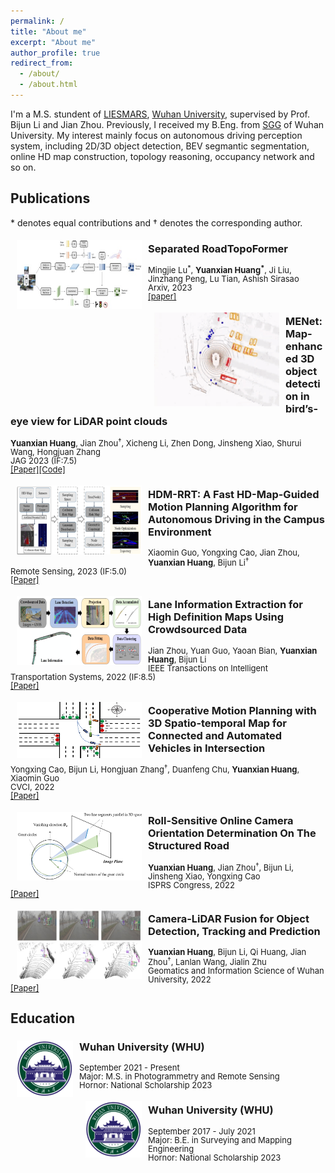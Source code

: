 ```yaml
---
permalink: /
title: "About me"
excerpt: "About me"
author_profile: true
redirect_from: 
  - /about/
  - /about.html
---
```


I'm a M.S. stundent of [LIESMARS](http://www.lmars.whu.edu.cn/en/), [Wuhan University](https://en.whu.edu.cn/), supervised by Prof. Bijun Li and Jian Zhou. Previously, I received my B.Eng. from [SGG](http://main.sgg.whu.edu.cn/) of Wuhan University. My interest mainly focus on autonomous driving perception system, including 2D/3D object detection, BEV segmantic segmentation, online HD map construction, topology reasoning, occupancy network and so on. 


## Publications

\* denotes equal contributions and &dagger; denotes the corresponding author.
<br>

<img style="float: left; margin:5px 10px" src="../images/pub_roadformer.png" width=200px height=110px>

### Separated RoadTopoFormer
<p style="line-height:1.0">
  <font size="2">
    Mingjie Lu<sup>*</sup>, <b>Yuanxian Huang<sup>*</sup></b>, Ji Liu, Jinzhang Peng, Lu Tian, Ashish Sirasao<br/>
    Arxiv, 2023<br/>
    <a href="https://arxiv.org/abs/2307.01557">[paper]</a><br/>
  </font>
</p>

<img style="float: left; margin:5px 10px" src="../images/pub_menet.gif" width=200px height=150px>

### MENet: Map-enhanced 3D object detection in bird’s-eye view for LiDAR point clouds
<p style="line-height:1.0">
  <font size="2">
    <b>Yuanxian Huang</b>, Jian Zhou<sup>&dagger;</sup>, Xicheng Li, Zhen Dong, Jinsheng Xiao, Shurui Wang, Hongjuan Zhang<br/>
    JAG 2023 (IF:7.5)<br/>
    <a href="https://www.sciencedirect.com/science/article/pii/S1569843223001590">[Paper]</a><a href="https://github.com/WHU-USI3DV/MENet">[Code]</a><br/>
  </font>
</p>


<img style="float: left; margin:5px 10px" src="../images/pub_hdmrrt.png" width=200px height=110px>

### HDM-RRT: A Fast HD-Map-Guided Motion Planning Algorithm for Autonomous Driving in the Campus Environment
<p style="line-height:1.0">
  <font size="2">
    Xiaomin Guo, Yongxing Cao, Jian Zhou, <b>Yuanxian Huang</b>, Bijun Li<sup>&dagger;</sup><br/>
    Remote Sensing, 2023 (IF:5.0)<br/>
    <a href="https://www.mdpi.com/2072-4292/15/2/487">[Paper]</a><br/>
  </font>
</p>


<img style="float: left; margin:5px 10px" src="../images/pub_its.png" width=200px height=110px>

### Lane Information Extraction for High Definition Maps Using Crowdsourced Data
<p style="line-height:1.0">
  <font size="2">
    Jian Zhou, Yuan Guo, Yaoan Bian, <b>Yuanxian Huang</b>, Bijun Li<br/>
    IEEE Transactions on Intelligent Transportation Systems, 2022 (IF:8.5)<br/>
    <a href="https://ieeexplore.ieee.org/document/9956852">[Paper]</a><br/>
  </font>
</p>

<img style="float: left; margin:5px 10px" src="../images/pub_cvci.png" width=200px height=90px>

### Cooperative Motion Planning with 3D Spatio-temporal Map for Connected and Automated Vehicles in Intersection
<p style="line-height:1.0">
  <font size="2">
    Yongxing Cao, Bijun Li, Hongjuan Zhang<sup>&dagger;</sup>, Duanfeng Chu, <b>Yuanxian Huang</b>, Xiaomin Guo<br/>
    CVCI, 2022<br/>
    <a href="https://ieeexplore.ieee.org/document/9965066">[Paper]</a><br/>
  </font>
</p>



<img style="float: left; margin:5px 10px" src="../images/pub_isprs.png" width=200px height=110px>

### Roll-Sensitive Online Camera Orientation Determination On The Structured Road
<p style="line-height:1.0">
  <font size="2">
    <b>Yuanxian Huang</b>, Jian Zhou<sup>&dagger;</sup>, Bijun Li, Jinsheng Xiao, Yongxing Cao<br/>
    ISPRS Congress, 2022<br/>
    <a href="https://isprs-archives.copernicus.org/articles/XLIII-B2-2022/687/2022/">[Paper]</a><br/>
  </font>
</p>


<img style="float: left; margin:5px 10px" src="../images/pub_xuebao.png" width=200px height=110px>

### Camera-LiDAR Fusion for Object Detection, Tracking and Prediction
<p style="line-height:1.0">
  <font size="2">
    <b>Yuanxian Huang</b>, Bijun Li, Qi Huang, Jian Zhou<sup>&dagger;</sup>, Lanlan Wang, Jialin Zhu<br/>
    Geomatics and Information Science of Wuhan University, 2022<br/>
    <a href="http://ch.whu.edu.cn/cn/article/doi/10.13203/j.whugis20210614">[Paper]</a><br/>
  </font>
</p>

## Education
<img style="float: left; margin:5px 10px" src="../images/edu_whu.png" width="90" height="90">

### Wuhan University (WHU)
<p style="line-height:1.0">
  <font size="2">
    September 2021 - Present<br/>
    Major: M.S. in Photogrammetry and Remote Sensing<br/>
    Hornor: National Scholarship 2023
  </font>
</p>

<img style="float: left; margin:5px 10px" src="../images/edu_whu.png" width="90" height="90">

### Wuhan University (WHU)
<p style="line-height:1.0">
  <font size="2">
    September 2017 - July 2021<br/>
    Major: B.E. in Surveying and Mapping Engineering<br/>
    Hornor: National Scholarship 2023
  </font>
</p>
